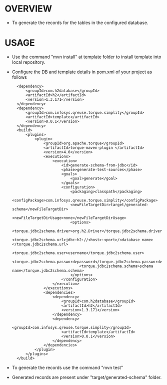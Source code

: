 # OVERVIEW
- To generate the records for the tables in the configured database.
	
# USAGE
- Use the command "mvn install" at template folder to install template into local repository.

- Configure the DB and template details in pom.xml of your project as follows

		<dependency>
			<groupId>com.h2database</groupId>
			<artifactId>h2</artifactId>
			<version>1.3.171</version>
		</dependency>
		<dependency>
			<groupId>com.infosys.qreuse.torque.simplity</groupId>
			<artifactId>template</artifactId>
			<version>0.0.1</version>
		</dependency>
		<build>
			<plugins>
				<plugin>
					<groupId>org.apache.torque</groupId>
					<artifactId>torque-maven-plugin	</artifactId>
					<version>4.0</version>
					<executions>
						<execution>
							<id>generate-schema-from-jdbc</id>
							<phase>generate-test-sources</phase>
							<goals>
								<goal>generate</goal>
							</goals>
							<configuration>
								<packaging>classpath</packaging>
								<configPackage>com.infosys.qreuse.torque.simplity</configPackage>
								<newFileTargetDir>target/generated-schema</newFileTargetDir>
								<newFileTargetDirUsage>none</newFileTargetDirUsage>
								<options>
									<torque.jdbc2schema.driver>org.h2.Driver</torque.jdbc2schema.driver>
									<torque.jdbc2schema.url>jdbc:h2://<host>:<port>/<database name></torque.jdbc2schema.url>
									<torque.jdbc2schema.user>username</torque.jdbc2schema.user>
									<torque.jdbc2schema.password>password</torque.jdbc2schema.password>
									<torque.jdbc2schema.schema>schema name</torque.jdbc2schema.schema>
								</options>
							</configuration>
						</execution>
					</executions>
					<dependencies>
						<dependency>
							<groupId>com.h2database</groupId>
							<artifactId>h2</artifactId>
							<version>1.3.171</version>
						</dependency>
						<dependency>
							<groupId>com.infosys.qreuse.torque.simplity</groupId>
							<artifactId>template</artifactId>
							<version>0.0.1</version>
						</dependency>
					</dependencies>
				</plugin>
			</plugins>
		</build>
		
- To generate the records use the command "mvn test"

- Generated records are present under "target/generated-schema" folder.
